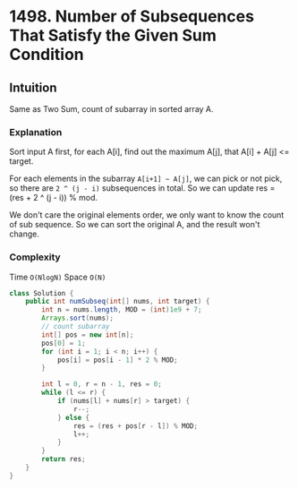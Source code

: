 # 1498. Number of Subsequences That Satisfy the Given Sum Condition

## Intuition

Same as Two Sum, count of subarray in sorted array A.

### Explanation

Sort input A first, for each A[i], find out the maximum A[j], that A[i] + A[j] <= target.

For each elements in the subarray `A[i+1] ~ A[j]`, we can pick or not pick, so there are `2 ^ (j - i)` subsequences in total. So we can update res = (res + 2 ^ (j - i)) % mod.

We don't care the original elements order,
we only want to know the count of sub sequence.
So we can sort the original A, and the result won't change.

### Complexity

Time `O(NlogN)`
Space `O(N)`

```java
class Solution {
    public int numSubseq(int[] nums, int target) {
        int n = nums.length, MOD = (int)1e9 + 7;
        Arrays.sort(nums);
        // count subarray
        int[] pos = new int[n];
        pos[0] = 1;
        for (int i = 1; i < n; i++) {
            pos[i] = pos[i - 1] * 2 % MOD;
        }

        int l = 0, r = n - 1, res = 0;
        while (l <= r) {
            if (nums[l] + nums[r] > target) {
                r--;
            } else {
                res = (res + pos[r - l]) % MOD;
                l++;
            }
        }
        return res;
    }
}
```
